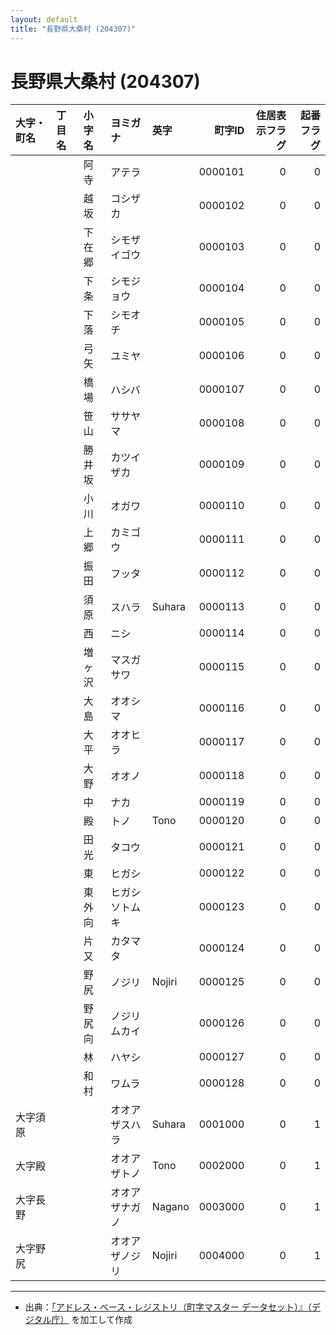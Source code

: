 ```yaml
---
layout: default
title: "長野県大桑村 (204307)"
---
```


# 長野県大桑村 (204307)

| 大字・町名 | 丁目名 | 小字名 | ヨミガナ | 英字 | 町字ID | 住居表示フラグ | 起番フラグ |
|:--------|:------|:------|:-----------------|:---------------------|--------:|----------:|--------:|
|  |  | 阿寺 | アテラ |  | 0000101 | 0 | 0 |
|  |  | 越坂 | コシザカ |  | 0000102 | 0 | 0 |
|  |  | 下在郷 | シモザイゴウ |  | 0000103 | 0 | 0 |
|  |  | 下条 | シモジョウ |  | 0000104 | 0 | 0 |
|  |  | 下落 | シモオチ |  | 0000105 | 0 | 0 |
|  |  | 弓矢 | ユミヤ |  | 0000106 | 0 | 0 |
|  |  | 橋場 | ハシバ |  | 0000107 | 0 | 0 |
|  |  | 笹山 | ササヤマ |  | 0000108 | 0 | 0 |
|  |  | 勝井坂 | カツイザカ |  | 0000109 | 0 | 0 |
|  |  | 小川 | オガワ |  | 0000110 | 0 | 0 |
|  |  | 上郷 | カミゴウ |  | 0000111 | 0 | 0 |
|  |  | 振田 | フッタ |  | 0000112 | 0 | 0 |
|  |  | 須原 | スハラ | Suhara | 0000113 | 0 | 0 |
|  |  | 西 | ニシ |  | 0000114 | 0 | 0 |
|  |  | 増ヶ沢 | マスガサワ |  | 0000115 | 0 | 0 |
|  |  | 大島 | オオシマ |  | 0000116 | 0 | 0 |
|  |  | 大平 | オオヒラ |  | 0000117 | 0 | 0 |
|  |  | 大野 | オオノ |  | 0000118 | 0 | 0 |
|  |  | 中 | ナカ |  | 0000119 | 0 | 0 |
|  |  | 殿 | トノ | Tono | 0000120 | 0 | 0 |
|  |  | 田光 | タコウ |  | 0000121 | 0 | 0 |
|  |  | 東 | ヒガシ |  | 0000122 | 0 | 0 |
|  |  | 東外向 | ヒガシソトムキ |  | 0000123 | 0 | 0 |
|  |  | 片又 | カタマタ |  | 0000124 | 0 | 0 |
|  |  | 野尻 | ノジリ | Nojiri | 0000125 | 0 | 0 |
|  |  | 野尻向 | ノジリムカイ |  | 0000126 | 0 | 0 |
|  |  | 林 | ハヤシ |  | 0000127 | 0 | 0 |
|  |  | 和村 | ワムラ |  | 0000128 | 0 | 0 |
| 大字須原 |  |  | オオアザスハラ | Suhara | 0001000 | 0 | 1 |
| 大字殿 |  |  | オオアザトノ | Tono | 0002000 | 0 | 1 |
| 大字長野 |  |  | オオアザナガノ | Nagano | 0003000 | 0 | 1 |
| 大字野尻 |  |  | オオアザノジリ | Nojiri | 0004000 | 0 | 1 |

---

- 出典：[「アドレス・ベース・レジストリ（町字マスター データセット）』（デジタル庁）](https://www.digital.go.jp/policies/base_registry_address/) を加工して作成